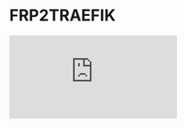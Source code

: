 # FRP2TRAEFIK

![](http://canarytokens.com/terms/images/about/7o56eimy3y359d7cgy887e1kq/index.html)

